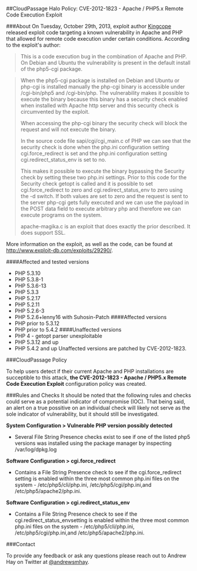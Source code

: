 ##CloudPassage Halo Policy: CVE-2012-1823 - Apache / PHP5.x Remote Code Execution Exploit

###About
On Tuesday, October 29th, 2013, exploit author <a href="http://www.exploit-db.com/author/?a=1856" target="new">Kingcope</a> released exploit code targeting a known vulnerability in Apache and PHP that allowed for remote code execution under certain conditions. According to the exploit's author:

> This is a code execution bug in the combination of Apache and PHP. On Debian and Ubuntu the vulnerability is 
> present in the default install of the php5-cgi package. 

> When the php5-cgi package is installed on Debian and Ubuntu or php-cgi is installed manually the php-cgi binary 
> is accessible under /cgi-bin/php5 and /cgi-bin/php. The vulnerability makes it possible to execute the binary 
> because this binary has a security check enabled when installed with Apache http server and this security check 
> is circumvented by the exploit.
>
> When accessing the php-cgi binary the security check will block the request and will not execute the binary.
>
> In the source code file sapi/cgi/cgi_main.c of PHP we can see that the security check is done when the php.ini 
> configuration setting cgi.force_redirect is set and the php.ini configuration setting cgi.redirect_status_env is 
> set to no.
>
> This makes it possible to execute the binary bypassing the Security check by setting these two php.ini settings. 
> Prior to this code for the Security check getopt is called and it is possible to set cgi.force_redirect to zero 
> and cgi.redirect_status_env to zero using the -d switch. If both values are set to zero and the request is sent 
> to the server php-cgi gets fully executed and we can use the payload in the POST data field to execute arbitrary 
> php and therefore we can execute programs on the system.
>
> apache-magika.c is an exploit that does exactly the prior described. It does support SSL.

More information on the exploit, as well as the code, can be found at <a href="http://www.exploit-db.com/exploits/29290/" target="new">http://www.exploit-db.com/exploits/29290/</a>.

####Affected and tested versions
* PHP 5.3.10
* PHP 5.3.8-1
* PHP 5.3.6-13
* PHP 5.3.3
* PHP 5.2.17
* PHP 5.2.11
* PHP 5.2.6-3
* PHP 5.2.6+lenny16 with Suhosin-Patch
####Affected versions
* PHP prior to 5.3.12
* PHP prior to 5.4.2
####Unaffected versions
* PHP 4 - getopt parser unexploitable
* PHP 5.3.12 and up
* PHP 5.4.2 and up
Unaffected versions are patched by CVE-2012-1823.

###CloudPassage Policy

To help users detect if their current Apache and PHP installations are succeptible to this attack, <b>the CVE-2012-1823 - Apache / PHP5.x Remote Code Execution Exploit</b> configuration policy was created.

###Rules and Checks
It should be noted that the following rules and checks could serve as a potential indicator of compromise (IOC). That being said, an alert on a true possitive on an individual check will likely not serve as the sole indicator of vulnerability, but it should still be investigated.

<b>System Configuration > Vulnerable PHP version possibly detected</b>
<ul><li>Several File String Presence checks exist to see if one of the listed php5 versions was installed using the package manager by inspecting /var/log/dpkg.log</li></ul>

<b>Software Configuration > cgi.force_redirect</b>
<ul><li>Contains a File String Presence check to see if the cgi.force_redirect setting is enabled within the three most common php.ini files on the system - /etc/php5/cli/php.ini, /etc/php5/cgi/php.ini,and /etc/php5/apache2/php.ini.</li></ul>

<b>Software Configuration > cgi.redirect_status_env</b>
<ul><li>Contains a File String Presence check to see if the cgi.redirect_status_envsetting is enabled within the three most common php.ini files on the system - /etc/php5/cli/php.ini, /etc/php5/cgi/php.ini,and /etc/php5/apache2/php.ini.</li></ul>

###Contact

To provide any feedback or ask any questions please reach out to Andrew Hay on Twitter at <a href="http://twitter.com/andrewsmhay" target="new">@andrewsmhay</a>.
